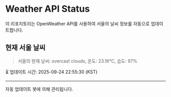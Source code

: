 
# Weather API Status

이 리포지토리는 OpenWeather API를 사용하여 서울의 날씨 정보를 자동으로 업데이트합니다.

## 현재 서울 날씨
> 서울의 현재 날씨: overcast clouds, 온도: 23.16°C, 습도: 97%

⏳ 업데이트 시간: 2025-09-24 22:55:30 (KST)

---
자동 업데이트 봇에 의해 관리됩니다.

